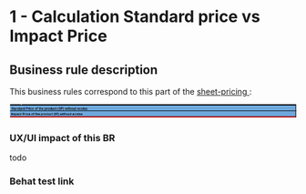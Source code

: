 # 1 - Calculation Standard price vs Impact Price

## Business rule description

This business rules correspond to this part of the [sheet-pricing ](https://docs.google.com/spreadsheets/d/1yHwk9nc1Ab9T6s-fqybFpm6P8ejGac-SpO6miR39uOY/edit#gid=538880055):

![](../../../../.gitbook/assets/image.png)

### UX/UI impact of this BR

todo

### Behat test link

